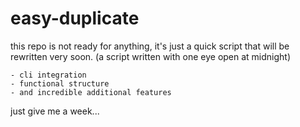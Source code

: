 # easy-duplicate

this repo is not ready for anything, it's just a quick script that will be rewritten very soon. (a script written with one eye open at midnight)

```
- cli integration
- functional structure
- and incredible additional features
```
just give me a week...